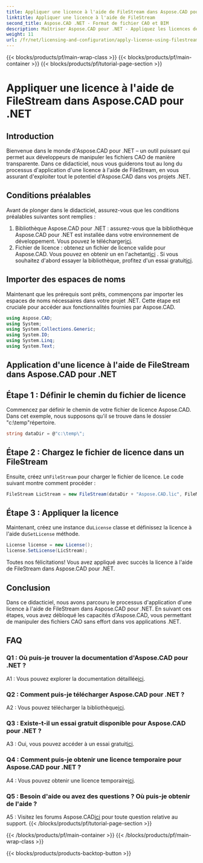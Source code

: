 ```yaml
---
title: Appliquer une licence à l'aide de FileStream dans Aspose.CAD pour .NET
linktitle: Appliquer une licence à l'aide de FileStream
second_title: Aspose.CAD .NET - Format de fichier CAO et BIM
description: Maîtriser Aspose.CAD pour .NET - Appliquez les licences de manière transparente à l'aide de FileStream. Explorez le guide étape par étape et libérez le potentiel. Télécharger maintenant!
weight: 11
url: /fr/net/licensing-and-configuration/apply-license-using-filestream/
---
```


{{< blocks/products/pf/main-wrap-class >}}
{{< blocks/products/pf/main-container >}}
{{< blocks/products/pf/tutorial-page-section >}}

# Appliquer une licence à l'aide de FileStream dans Aspose.CAD pour .NET

## Introduction

Bienvenue dans le monde d'Aspose.CAD pour .NET – un outil puissant qui permet aux développeurs de manipuler les fichiers CAO de manière transparente. Dans ce didacticiel, nous vous guiderons tout au long du processus d'application d'une licence à l'aide de FileStream, en vous assurant d'exploiter tout le potentiel d'Aspose.CAD dans vos projets .NET.

## Conditions préalables

Avant de plonger dans le didacticiel, assurez-vous que les conditions préalables suivantes sont remplies :
1.  Bibliothèque Aspose.CAD pour .NET : assurez-vous que la bibliothèque Aspose.CAD pour .NET est installée dans votre environnement de développement. Vous pouvez le télécharger[ici](https://releases.aspose.com/cad/net/).
2.  Fichier de licence : obtenez un fichier de licence valide pour Aspose.CAD. Vous pouvez en obtenir un en l'achetant[ici](https://purchase.aspose.com/buy) . Si vous souhaitez d'abord essayer la bibliothèque, profitez d'un essai gratuit[ici](https://releases.aspose.com/).

## Importer des espaces de noms

Maintenant que les prérequis sont prêts, commençons par importer les espaces de noms nécessaires dans votre projet .NET. Cette étape est cruciale pour accéder aux fonctionnalités fournies par Aspose.CAD.
```csharp
using Aspose.CAD;
using System;
using System.Collections.Generic;
using System.IO;
using System.Linq;
using System.Text;
```

## Application d'une licence à l'aide de FileStream dans Aspose.CAD pour .NET

## Étape 1 : Définir le chemin du fichier de licence

Commencez par définir le chemin de votre fichier de licence Aspose.CAD. Dans cet exemple, nous supposons qu'il se trouve dans le dossier "c:\temp\"répertoire.
```csharp
string dataDir = @"c:\temp\";
```

## Étape 2 : Chargez le fichier de licence dans un FileStream

 Ensuite, créez un`FileStream` pour charger le fichier de licence. Le code suivant montre comment procéder :
```csharp
FileStream LicStream = new FileStream(dataDir + "Aspose.CAD.lic", FileMode.Open);
```

## Étape 3 : Appliquer la licence

 Maintenant, créez une instance du`License` classe et définissez la licence à l'aide du`SetLicense` méthode.
```csharp
License license = new License();
license.SetLicense(LicStream);
```

Toutes nos félicitations! Vous avez appliqué avec succès la licence à l'aide de FileStream dans Aspose.CAD pour .NET.

## Conclusion

Dans ce didacticiel, nous avons parcouru le processus d'application d'une licence à l'aide de FileStream dans Aspose.CAD pour .NET. En suivant ces étapes, vous avez débloqué les capacités d'Aspose.CAD, vous permettant de manipuler des fichiers CAO sans effort dans vos applications .NET.

## FAQ

### Q1 : Où puis-je trouver la documentation d'Aspose.CAD pour .NET ?

 A1 : Vous pouvez explorer la documentation détaillée[ici](https://reference.aspose.com/cad/net/).

### Q2 : Comment puis-je télécharger Aspose.CAD pour .NET ?

 A2 : Vous pouvez télécharger la bibliothèque[ici](https://releases.aspose.com/cad/net/).

### Q3 : Existe-t-il un essai gratuit disponible pour Aspose.CAD pour .NET ?

 A3 : Oui, vous pouvez accéder à un essai gratuit[ici](https://releases.aspose.com/).

### Q4 : Comment puis-je obtenir une licence temporaire pour Aspose.CAD pour .NET ?

 A4 : Vous pouvez obtenir une licence temporaire[ici](https://purchase.aspose.com/temporary-license/).

### Q5 : Besoin d'aide ou avez des questions ? Où puis-je obtenir de l'aide ?

 A5 : Visitez les forums Aspose.CAD[ici](https://forum.aspose.com/c/cad/19) pour toute question relative au support.
{{< /blocks/products/pf/tutorial-page-section >}}

{{< /blocks/products/pf/main-container >}}
{{< /blocks/products/pf/main-wrap-class >}}

{{< blocks/products/products-backtop-button >}}
